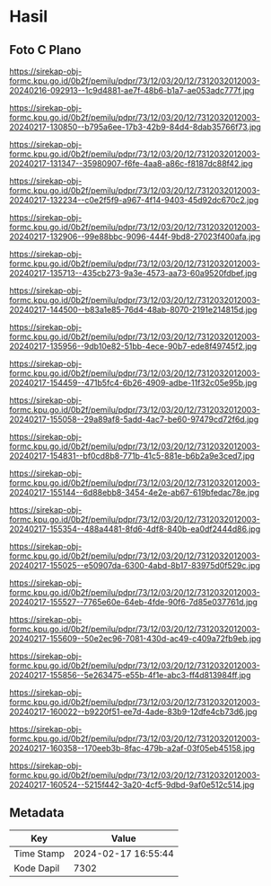 # Hasil

## Foto C Plano

https://sirekap-obj-formc.kpu.go.id/0b2f/pemilu/pdpr/73/12/03/20/12/7312032012003-20240216-092913--1c9d4881-ae7f-48b6-b1a7-ae053adc777f.jpg

https://sirekap-obj-formc.kpu.go.id/0b2f/pemilu/pdpr/73/12/03/20/12/7312032012003-20240217-130850--b795a6ee-17b3-42b9-84d4-8dab35766f73.jpg

https://sirekap-obj-formc.kpu.go.id/0b2f/pemilu/pdpr/73/12/03/20/12/7312032012003-20240217-131347--35980907-f6fe-4aa8-a86c-f8187dc88f42.jpg

https://sirekap-obj-formc.kpu.go.id/0b2f/pemilu/pdpr/73/12/03/20/12/7312032012003-20240217-132234--c0e2f5f9-a967-4f14-9403-45d92dc670c2.jpg

https://sirekap-obj-formc.kpu.go.id/0b2f/pemilu/pdpr/73/12/03/20/12/7312032012003-20240217-132906--99e88bbc-9096-444f-9bd8-27023f400afa.jpg

https://sirekap-obj-formc.kpu.go.id/0b2f/pemilu/pdpr/73/12/03/20/12/7312032012003-20240217-135713--435cb273-9a3e-4573-aa73-60a9520fdbef.jpg

https://sirekap-obj-formc.kpu.go.id/0b2f/pemilu/pdpr/73/12/03/20/12/7312032012003-20240217-144500--b83a1e85-76d4-48ab-8070-2191e214815d.jpg

https://sirekap-obj-formc.kpu.go.id/0b2f/pemilu/pdpr/73/12/03/20/12/7312032012003-20240217-135956--9db10e82-51bb-4ece-90b7-ede8f49745f2.jpg

https://sirekap-obj-formc.kpu.go.id/0b2f/pemilu/pdpr/73/12/03/20/12/7312032012003-20240217-154459--471b5fc4-6b26-4909-adbe-11f32c05e95b.jpg

https://sirekap-obj-formc.kpu.go.id/0b2f/pemilu/pdpr/73/12/03/20/12/7312032012003-20240217-155058--29a89af8-5add-4ac7-be60-97479cd72f6d.jpg

https://sirekap-obj-formc.kpu.go.id/0b2f/pemilu/pdpr/73/12/03/20/12/7312032012003-20240217-154831--bf0cd8b8-771b-41c5-881e-b6b2a9e3ced7.jpg

https://sirekap-obj-formc.kpu.go.id/0b2f/pemilu/pdpr/73/12/03/20/12/7312032012003-20240217-155144--6d88ebb8-3454-4e2e-ab67-619bfedac78e.jpg

https://sirekap-obj-formc.kpu.go.id/0b2f/pemilu/pdpr/73/12/03/20/12/7312032012003-20240217-155354--488a4481-8fd6-4df8-840b-ea0df2444d86.jpg

https://sirekap-obj-formc.kpu.go.id/0b2f/pemilu/pdpr/73/12/03/20/12/7312032012003-20240217-155025--e50907da-6300-4abd-8b17-83975d0f529c.jpg

https://sirekap-obj-formc.kpu.go.id/0b2f/pemilu/pdpr/73/12/03/20/12/7312032012003-20240217-155527--7765e60e-64eb-4fde-90f6-7d85e037761d.jpg

https://sirekap-obj-formc.kpu.go.id/0b2f/pemilu/pdpr/73/12/03/20/12/7312032012003-20240217-155609--50e2ec96-7081-430d-ac49-c409a72fb9eb.jpg

https://sirekap-obj-formc.kpu.go.id/0b2f/pemilu/pdpr/73/12/03/20/12/7312032012003-20240217-155856--5e263475-e55b-4f1e-abc3-ff4d813984ff.jpg

https://sirekap-obj-formc.kpu.go.id/0b2f/pemilu/pdpr/73/12/03/20/12/7312032012003-20240217-160022--b9220f51-ee7d-4ade-83b9-12dfe4cb73d6.jpg

https://sirekap-obj-formc.kpu.go.id/0b2f/pemilu/pdpr/73/12/03/20/12/7312032012003-20240217-160358--170eeb3b-8fac-479b-a2af-03f05eb45158.jpg

https://sirekap-obj-formc.kpu.go.id/0b2f/pemilu/pdpr/73/12/03/20/12/7312032012003-20240217-160524--5215f442-3a20-4cf5-9dbd-9af0e512c514.jpg


## Metadata

| Key        | Value               |
| ---------- | ------------------- |
| Time Stamp | 2024-02-17 16:55:44 |
| Kode Dapil | 7302                |



